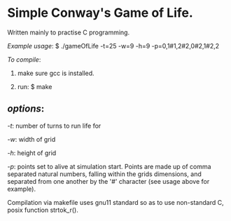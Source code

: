 Simple Conway's Game of Life. 
=============================
Written mainly to practise C programming.

*Example usage*: $ ./gameOfLife -t=25 -w=9 -h=9 -p=0,1#1,2#2,0#2,1#2,2

*To compile*: 

1) make sure gcc is installed. 

2) run: $ make

*options*:
---------
*-t*: number of turns to run life for

*-w*: width of grid

*-h*: height of grid

*-p*: points set to alive at simulation start. Points are made up of comma separated natural numbers, falling within the grids dimensions, and separated from one another by the '#' character (see usage above for example).

Compilation via makefile uses gnu11 standard so as to use non-standard C, posix function strtok_r().
